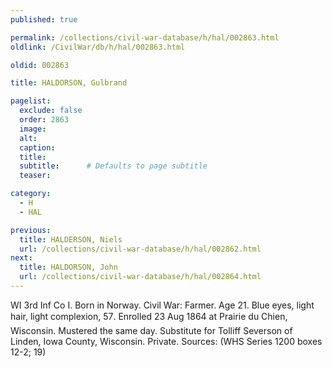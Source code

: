 ```yaml
---
published: true

permalink: /collections/civil-war-database/h/hal/002863.html
oldlink: /CivilWar/db/h/hal/002863.html

oldid: 002863

title: HALDORSON, Gulbrand

pagelist:
  exclude: false
  order: 2863
  image: 
  alt:
  caption:
  title:
  subtitle:      # Defaults to page subtitle
  teaser:

category: 
  - H 
  - HAL

previous:
  title: HALDERSON, Niels
  url: /collections/civil-war-database/h/hal/002862.html  
next:
  title: HALDORSON, John
  url: /collections/civil-war-database/h/hal/002864.html   
---
```

WI 3rd Inf Co I. Born in Norway. Civil War: Farmer. Age 21. Blue eyes, light hair, light complexion, 5&#146;7&#148;. Enrolled 23 Aug 1864 at Prairie du Chien, Wisconsin. Mustered the same day. Substitute for Tolliff Severson of Linden, Iowa County, Wisconsin. Private. Sources: (WHS Series 1200 boxes 12-2; 19)